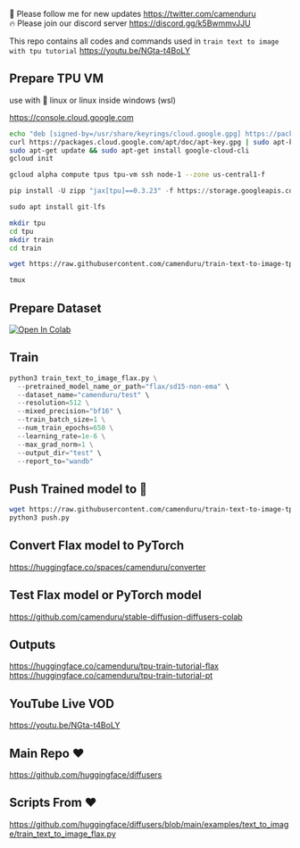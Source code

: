 🐣 Please follow me for new updates https://twitter.com/camenduru <br />
🔥 Please join our discord server https://discord.gg/k5BwmmvJJU

This repo contains all codes and commands used in `train text to image with tpu tutorial` https://youtu.be/NGta-t4BoLY

## Prepare TPU VM
use with 🐧 linux or linux inside windows (wsl)

https://console.cloud.google.com

```sh
echo "deb [signed-by=/usr/share/keyrings/cloud.google.gpg] https://packages.cloud.google.com/apt cloud-sdk main" | sudo tee -a /etc/apt/sources.list.d/google-cloud-sdk.list
curl https://packages.cloud.google.com/apt/doc/apt-key.gpg | sudo apt-key --keyring /usr/share/keyrings/cloud.google.gpg add -
sudo apt-get update && sudo apt-get install google-cloud-cli
gcloud init
```

```sh
gcloud alpha compute tpus tpu-vm ssh node-1 --zone us-central1-f
```

```py
pip install -U zipp "jax[tpu]==0.3.23" -f https://storage.googleapis.com/jax-releases/libtpu_releases.html packaging flax==0.6.1 chex==0.1.5 orbax==0.0.13 numpy diffusers transformers piexif fold_to_ascii discord ftfy dill urllib3 datasets importlib-metadata accelerate OmegaConf wandb optax torch torchvision modelcards pytorch_lightning protobuf==3.20.* tensorboard markupsafe==2.0.1 gradio

sudo apt install git-lfs
```

```sh
mkdir tpu
cd tpu
mkdir train
cd train
```

```sh
wget https://raw.githubusercontent.com/camenduru/train-text-to-image-tpu-tutorial/main/train_text_to_image_flax.py
```

```sh
tmux
```

## Prepare Dataset
[![Open In Colab](https://colab.research.google.com/assets/colab-badge.svg)](https://colab.research.google.com/github/camenduru/train-text-to-image-tpu-tutorial/blob/main/prepare_dataset_colab.ipynb)


## Train

```py
python3 train_text_to_image_flax.py \
  --pretrained_model_name_or_path="flax/sd15-non-ema" \
  --dataset_name="camenduru/test" \
  --resolution=512 \
  --mixed_precision="bf16" \
  --train_batch_size=1 \
  --num_train_epochs=650 \
  --learning_rate=1e-6 \
  --max_grad_norm=1 \
  --output_dir="test" \
  --report_to="wandb"
```

## Push Trained model to 🤗

```sh
wget https://raw.githubusercontent.com/camenduru/train-text-to-image-tpu-tutorial/main/push.py
python3 push.py
```

## Convert Flax model to PyTorch
https://huggingface.co/spaces/camenduru/converter

## Test Flax model or PyTorch model
https://github.com/camenduru/stable-diffusion-diffusers-colab

## Outputs
https://huggingface.co/camenduru/tpu-train-tutorial-flax <br />
https://huggingface.co/camenduru/tpu-train-tutorial-pt

## YouTube Live VOD
https://youtu.be/NGta-t4BoLY

## Main Repo ♥
https://github.com/huggingface/diffusers

## Scripts From ♥
https://github.com/huggingface/diffusers/blob/main/examples/text_to_image/train_text_to_image_flax.py
